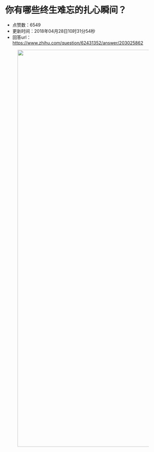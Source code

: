 # 你有哪些终生难忘的扎心瞬间？
- 点赞数：6549
- 更新时间：2018年04月28日10时31分54秒
- 回答url：https://www.zhihu.com/question/62431352/answer/203025862
<body>
 <figure>
  <img src="https://picx.zhimg.com/50/v2-58e45f71b3c2586a851ccd76b763a51d_720w.jpg?source=1940ef5c" data-rawwidth="1280" data-rawheight="5406" data-original-token="v2-58e45f71b3c2586a851ccd76b763a51d" class="origin_image zh-lightbox-thumb" width="1280" data-original="https://picx.zhimg.com/v2-58e45f71b3c2586a851ccd76b763a51d_r.jpg?source=1940ef5c">
 </figure>
</body>